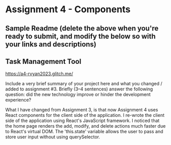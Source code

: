 Assignment 4 - Components
===

Sample Readme (delete the above when you're ready to submit, and modify the below so with your links and descriptions)
---

## Task Management Tool

https://a4-rvyan2023.glitch.me/

Include a very brief summary of your project here and what you changed / added to assignment #3. Briefly (3–4 sentences) answer the following question: did the new technology improve or hinder the development experience?

What I have changed from Assignment 3, is that now Assignment 4 uses React components for the client side of the application. 
I re-wrote the client side of the application using React's JavaScript framework. I noticed that 
the home page renders the add, modify, and delete actions much faster due to React's virtual DOM. The 'this.state' variable allows the user to pass and store user input without using querySelector.
